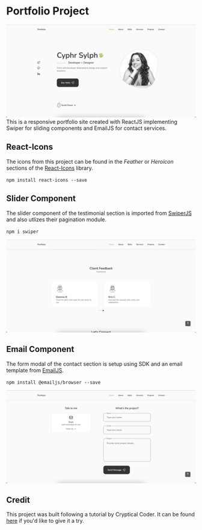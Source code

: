 # Portfolio Project
![Screenshot](./src/assets/home.png)
This is a responsive portfolio site created with ReactJS implementing Swiper for sliding components and EmailJS for contact services.


## React-Icons
The icons from this project can be found in the *Feather* or *Heroicon* sections of the [React-Icons](https://react-icons.github.io/react-icons/) library. 

`npm install react-icons --save`


## Slider Component
The slider component of the testimonial section is imported from [SwiperJS](https://swiperjs.com/react) and also utlizes their pagination module.

`npm i swiper`

![Screenshot](./src/assets/swiperjs.png)


## Email Component
The form modal of the contact section is setup using SDK and an email template from [EmailJS](https://www.emailjs.com/docs/examples/reactjs/).

`npm install @emailjs/browser --save`

![Screenshot](./src/assets/emailjs.png)


## Credit
This project was built following a tutorial by Cryptical Coder. It can be found [here](https://www.youtube.com/watch?v=3aCoZudPEKE&t=143s&ab_channel=CrypticalCoder) if you'd like to give it a try.
